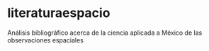 # literaturaespacio
Análisis bibliográfico acerca de la ciencia aplicada a México de las observaciones espaciales
